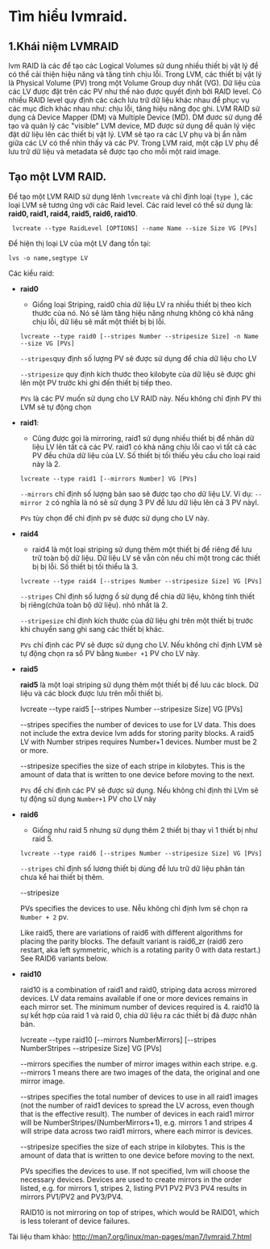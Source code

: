 # Tìm hiểu lvmraid.

## 1.Khái niệm LVMRAID 
lvm RAID là các để tạo các Logical Volumes sử dung nhiều thiết bị vật lý để có thể cải thiện hiệu năng và tăng tính chịu lỗi. Trong LVM, các thiết bị vật lý là Physical Volume (PV) trong một Volume Group duy nhất (VG).
Dữ liệu của các LV được đặt trên các PV như thế nào được quyết định bởi RAID level. Có nhiều RAID level quy định các cách lưu trữ dữ liệu khác nhau để phục vụ các mục đích khác nhau như: chịu lỗi, tăng hiệu năng đọc ghi.
LVM RAID sử dụng cả Device Mapper (DM) và Multiple Device (MD). DM đươc sử dụng để tạo và quản lý các "visible" LVM device, MD được sử dụng để quản lý việc đặt dữ liệu lên các thiết bị vật lý.
LVM sẽ tạo ra các LV phụ và bị ẩn nằm giữa các LV có thể nhìn thấy và các PV. Trong LVM raid, một cặp LV phụ để lưu trữ dữ liệu và metadata sẽ được tạo cho mỗi một raid image.


## Tạo một LVM RAID.
Để tạo một LVM RAID sử dụng lênh `lvmcreate` và chỉ định loại (`type `), các loại LVM sẽ tương ứng với các Raid level. Các raid level có thể sử dụng là: **raid0, raid1, raid4, raid5, raid6, raid10**.
```
 lvcreate --type RaidLevel [OPTIONS] --name Name --size Size VG [PVs]
```
Để hiện thị loại LV của một LV đang tồn tại:
```
lvs -o name,segtype LV
```
Các kiểu raid:
- **raid0**
    - Giống loại Striping, raid0 chia dữ liệu LV ra nhiều thiết bị theo kích thước của nó. Nó sẽ làm tăng hiệu năng nhưng không có khả năng chịu lỗi, dữ liệu sẽ mất một thiết bị bị lỗi.
    
    ```
    lvcreate --type raid0 [--stripes Number --stripesize Size] -n Name --size VG [PVs]
    ```

    `--stripes`quy định số lượng PV sẽ được sử dụng để chia dữ liệu cho LV

    `--stripesize` quy định kích thước theo kilobyte của dữ liệu sẽ được ghi lên một PV trước khi ghi đến thiết bị tiếp theo.

    `PVs` là các PV muốn sử dụng cho LV RAID này. Nếu không chỉ định PV thì LVM sẽ tự động chọn 
- **raid1**:
    - Cũng được gọi là mirroring, raid1 sử dụng nhiều thiết bị để nhân dữ liệu LV lên tất cả các PV. raid1 có khả năng chịu lỗi cao vì tất cả các PV đều chứa dữ liệu của LV. Số thiết bị tối thiểu yêu cầu cho loại raid này là 2.

    ```
    lvcreate --type raid1 [--mirrors Number] VG [PVs]
    ```
    `--mirrors`  chỉ định số lượng bản sao sẽ được tạo cho dữ liệu LV. Ví dụ: `--mirror 2` có nghĩa là nó sẽ sử dụng 3 PV để lưu dữ liệu lên cả 3 PV nàyl.

    `PVs` tùy chọn để chỉ định pv sẽ được sử dụng cho LV này.

- **raid4**

    - raid4 là một loại striping sử dụng thêm một thiết bị để riêng để lưu trữ toàn bộ dữ liệu. Dữ liệu LV sẽ vẫn còn nếu chỉ một trong các thiết bị bị lỗi. Số thiết bị tối thiểu là 3. 
    ```
    lvcreate --type raid4 [--stripes Number --stripesize Size] VG [PVs]
    ```
    `--stripes` Chỉ định số lượng ổ sử dụng để chia dữ liệu, không tính thiết bị riêng(chứa toàn bộ dữ liệu). nhỏ nhất là 2.

    `--stripesize` chỉ định kích thước của dữ liệu ghi trên một thiết bị trước khi chuyển sang ghi sang các thiết bị khác.

    `PVs` chỉ định các PV sẽ được sử dụng cho LV. Nếu không chỉ định LVM sẽ tự động chọn ra sổ PV bằng `Number +1` PV cho LV này.


- **raid5**

    **raid5** là một loại striping sử dụng thêm một thiết bị để lưu các block. Dữ liệu và các block được lưu trên mỗi thiết bị.

    lvcreate --type raid5 [--stripes Number --stripesize Size] VG [PVs]

    --stripes specifies the number of devices to use for LV data.  This
            does not include the extra device lvm adds for storing parity
            blocks.  A raid5 LV with Number stripes requires Number+1
            devices.  Number must be 2 or more.

    --stripesize specifies the size of each stripe in kilobytes.  This is
            the amount of data that is written to one device before moving
            to the next.

    `PVs` để chỉ định các PV sẽ được sử dụng. Nếu không chỉ định thì LVm sẽ tự động sử dụng `Number+1` PV cho LV này 


- **raid6**

    - Giống như raid 5 nhưng sử dụng thêm 2 thiết bị thay vì 1 thiết bị như raid 5.
    ```
    lvcreate --type raid6 [--stripes Number --stripesize Size] VG [PVs]
    ```
    `--stripes` chỉ định số lương thiết bị dùng để lưu trữ dữ liệu phân tán chưa kể hai thiết bị thêm.

    --stripesize 

    PVs specifies the devices to use.  Nễu không chỉ định lvm sẽ chọn ra `Number + 2` pv.


    Like raid5, there are variations of raid6 with different algorithms
    for placing the parity blocks.  The default variant is raid6_zr
    (raid6 zero restart, aka left symmetric, which is a rotating parity 0
    with data restart.)  See RAID6 variants below.

- **raid10**

    raid10 is a combination of raid1 and raid0, striping data across
    mirrored devices.  LV data remains available if one or more devices
    remains in each mirror set.  The minimum number of devices required
    is 4.
    raid10 là sự kết hợp của raid 1 và raid 0, chia dữ liệu ra các thiết bị đã được nhân bản. 

    lvcreate --type raid10
            [--mirrors NumberMirrors]
            [--stripes NumberStripes --stripesize Size]
            VG [PVs]

    --mirrors specifies the number of mirror images within each stripe.
            e.g.  --mirrors 1 means there are two images of the data, the
            original and one mirror image.

    --stripes specifies the total number of devices to use in all raid1
            images (not the number of raid1 devices to spread the LV
            across, even though that is the effective result).  The number
            of devices in each raid1 mirror will be
            NumberStripes/(NumberMirrors+1), e.g. mirrors 1 and stripes 4
            will stripe data across two raid1 mirrors, where each mirror
            is devices.

    --stripesize specifies the size of each stripe in kilobytes.  This is
            the amount of data that is written to one device before moving
            to the next.

    PVs specifies the devices to use.  If not specified, lvm will choose
    the necessary devices.  Devices are used to create mirrors in the
    order listed, e.g. for mirrors 1, stripes 2, listing PV1 PV2 PV3 PV4
    results in mirrors PV1/PV2 and PV3/PV4.

    RAID10 is not mirroring on top of stripes, which would be RAID01,
    which is less tolerant of device failures.


Tài liệu tham khảo:
http://man7.org/linux/man-pages/man7/lvmraid.7.html